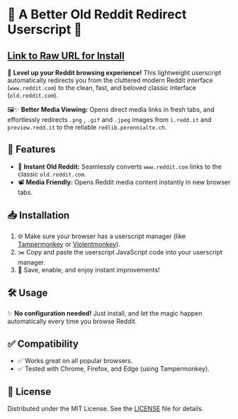 # 🚀  A Better Old Reddit Redirect Userscript 🌟

## [Link to Raw URL for Install](https://raw.githubusercontent.com/korpez/reddit_redirect/refs/heads/main/reddit_redirect.js)

🎯 **Level up your Reddit browsing experience!** This lightweight userscript automatically redirects you from the cluttered modern Reddit interface (`www.reddit.com`) to the clean, fast, and beloved classic interface (`old.reddit.com`).

🖼️✨ **Better Media Viewing:** Opens direct media links in fresh tabs, and effortlessly redirects `.png` , `.gif` and `.jpeg` images from `i.redd.it` and `preview.redd.it` to the reliable `redlib.perennialte.ch`.

## 🚨 Features

- 🔄 **Instant Old Reddit:** Seamlessly converts `www.reddit.com` links to the classic `old.reddit.com`.
- 📽️ **Media Friendly:** Opens Reddit media content instantly in new browser tabs.

## 📥 Installation

1. 🌐 Make sure your browser has a userscript manager (like [Tampermonkey](https://www.tampermonkey.net/) or [Violentmonkey](https://violentmonkey.github.io/)).
2. ✂️ Copy and paste the userscript JavaScript code into your userscript manager.
3. 🎉 Save, enable, and enjoy instant improvements!

## 🛠️ Usage

✨ **No configuration needed!** Just install, and let the magic happen automatically every time you browse Reddit.

## ✅ Compatibility

- ✅ Works great on all popular browsers.
- ✅ Tested with Chrome, Firefox, and Edge (using Tampermonkey).

## 📜 License

Distributed under the MIT License. See the [LICENSE](LICENSE) file for details.

